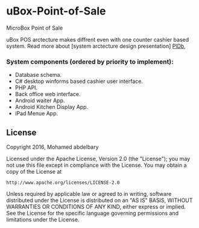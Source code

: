 # uBox-Point-of-Sale
 MicroBox Point of Sale

uBox POS arctecture makes diffrent even with one counter cashier based system.
Read more about [system arctecture design presentation] [PlDb], 

### System components (ordered by priority to implement):
  - Database schema.
  - C# desktop winforms based cashier user interface.
  - PHP API.
  - Back office web interface.
  - Android waiter App.
  - Android Kitchen Display App.
  - iPad Menue App.

License
----
Copyright 2016, Mohamed abdelbary

Licensed under the Apache License, Version 2.0 (the "License");
you may not use this file except in compliance with the License.
You may obtain a copy of the License at

    http://www.apache.org/licenses/LICENSE-2.0

Unless required by applicable law or agreed to in writing, software
distributed under the License is distributed on an "AS IS" BASIS,
WITHOUT WARRANTIES OR CONDITIONS OF ANY KIND, either express or implied.
See the License for the specific language governing permissions and
limitations under the License.


   [PlDb]: <http://www.slideshare.net/abkaren0/ubox-point-of-sale/abkaren0/ubox-point-of-sale>
